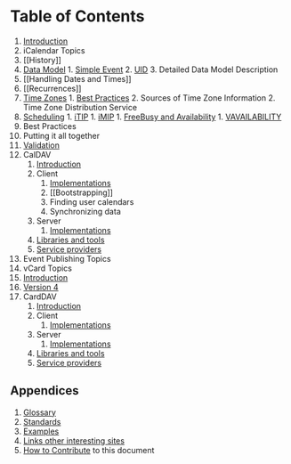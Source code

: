 # Table of Contents #

1. [Introduction](home)
1. iCalendar Topics
  1. [[History]]
  2. [Data Model](Data-Model/Data-Model)
    1. [Simple Event](Data-Model/Simple-Event)
    2. [UID](Data-Model/UID)
    3. Detailed Data Model Description
  3. [[Handling Dates and Times]]
  4. [[Recurrences]]
  5. [Time Zones](Time-Zones/Time-Zones)
  	1. [Best Practices](Time-Zones/Best-Practices)
  	2. Sources of Time Zone Information
  	2. Time Zone Distribution Service
  6. [Scheduling](Scheduling/Scheduling)
    1. [iTIP](Scheduling/iTIP)
    1. [iMIP](Scheduling/iMIP)
    1. [FreeBusy and Availability](Scheduling/FreeBusyAvailability)
    1. [VAVAILABILITY](Scheduling/vavailability) 
  7. Best Practices
  8. Putting it all together
1. [Validation](Validation)
1. CalDAV
    1. [Introduction](CalDAV/introduction)
    1. Client
        1. [Implementations](CalDAV/Client-Implementations)
        1. [[Bootstrapping]]
        1. Finding user calendars
        1. Synchronizing data
    1. Server
        1. [Implementations](CalDAV/Server-Implementations)
    1. [Libraries and tools](CalDAV/libraries)
    1. [Service providers](CalDAV/services)
1. Event Publishing Topics
1. vCard Topics
  1. [Introduction](vCard/introduction)
  1. [Version 4](vCard/vcard-4)
1. CardDAV
    1. [Introduction](CardDAV/introduction)
    1. Client
        1. [Implementations](CardDAV/Client-Implementations)
    1. Server
        1. [Implementations](CardDAV/Server-Implementations)
    1. [Libraries and tools](CardDAV/libraries)
    1. [Service providers](CardDAV/services)

## Appendices

1. [Glossary](Appendix/Glossary)
1. [Standards](Appendix/Standards)
1. [Examples](Appendix/Examples)
1. [Links other interesting sites](Appendix/Links)
1. [How to Contribute](Appendix/How-to-Contribute) to this document

